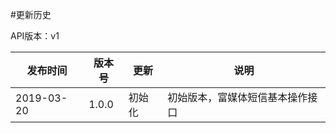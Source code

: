 #更新历史

API版本：v1

| 发布时间   | 版本号 | 更新     | 说明                                                         |
| ---------- | ------ | -------- | ------------------------------------------------------------ |
| 2019-03-20 | 1.0.0  | 初始化   | 初始版本，富媒体短信基本操作接口                                     |